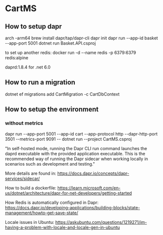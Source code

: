 ﻿# CartMS

## How to setup dapr
arch -arm64 brew install dapr/tap/dapr-cli
dapr init
dapr run --app-id basket --app-port 5001 dotnet run Basket.API.csproj

to set up another redis:
docker run -d --name redis -p 6379:6379 redis:alpine

daprd:1.8.4 for .net 6.0

## How to run a migration
dotnet ef migrations add CartMigration -c CartDbContext

## How to setup the environment

### without metrics
dapr run --app-port 5001 --app-id cart --app-protocol http --dapr-http-port 3501 --metrics-port 9091 -- dotnet run --project CartMS.csproj

"In self-hosted mode, running the Dapr CLI run command launches the daprd executable
with the provided application executable. This is the recommended way of running the
Dapr sidecar when working locally in scenarios such as development and testing."

More details are found in: https://docs.dapr.io/concepts/dapr-services/sidecar/

How to build a dockerfile:
https://learn.microsoft.com/en-us/dotnet/architecture/dapr-for-net-developers/getting-started

How Redis is automatically configured in Dapr:
https://docs.dapr.io/developing-applications/building-blocks/state-management/howto-get-save-state/

Locale issues in Ubuntu:
https://askubuntu.com/questions/1219271/im-having-a-problem-with-locale-and-locale-gen-in-ubuntu

